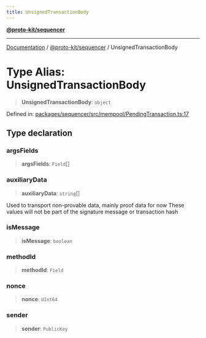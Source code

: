 ```yaml
---
title: UnsignedTransactionBody
---
```


[**@proto-kit/sequencer**](../README.md)

***

[Documentation](../../../README.md) / [@proto-kit/sequencer](../README.md) / UnsignedTransactionBody

# Type Alias: UnsignedTransactionBody

> **UnsignedTransactionBody**: `object`

Defined in: [packages/sequencer/src/mempool/PendingTransaction.ts:17](https://github.com/proto-kit/framework/blob/b953c754e500c62f01fbbd6d09adfb2f5577269d/packages/sequencer/src/mempool/PendingTransaction.ts#L17)

## Type declaration

### argsFields

> **argsFields**: `Field`[]

### auxiliaryData

> **auxiliaryData**: `string`[]

Used to transport non-provable data, mainly proof data for now
These values will not be part of the signature message or transaction hash

### isMessage

> **isMessage**: `boolean`

### methodId

> **methodId**: `Field`

### nonce

> **nonce**: `UInt64`

### sender

> **sender**: `PublicKey`
